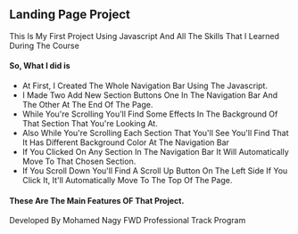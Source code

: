 ## Landing Page Project
This Is My First Project Using Javascript And All The Skills That I Learned During The Course

#### So, What I did is 
* At First, I Created The Whole Navigation Bar Using The Javascript.
* I Made Two Add New Section Buttons One In The Navigation Bar And The Other 
At The End Of The Page. 
* While You're Scrolling You'll Find Some Effects In The Background Of That Section That You're Looking At.
* Also While You're Scrolling Each Section That You'll See You'll Find That It Has Different Background Color At The Navigation Bar
* If You Clicked On Any Section In The Navigation Bar It Will Automatically Move To That Chosen Section.
* If You Scroll Down You'll Find A Scroll Up Button On The Left Side If You Click It, It'll Automatically Move To The Top Of The Page.

#### These Are The Main Features OF That Project.
Developed By Mohamed Nagy
FWD Professional Track Program
